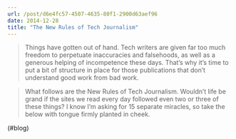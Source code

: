 ```yaml
---
url: /post/d6e4fc57-4507-4635-80f1-2900d63aef96
date: 2014-12-28
title: "The New Rules of Tech Journalism"
---
```


> Things have gotten out of hand. Tech writers are given far too much freedom to perpetuate inaccuracies and falsehoods, as well as a generous helping of incompetence these days. That’s why it’s time to put a bit of structure in place for those publications that don’t understand good work from bad work.

> 

> What follows are the New Rules of Tech Journalism. Wouldn’t life be grand if the sites we read every day followed even two or three of these things? I know I’m asking for 15 separate miracles, so take the below with tongue firmly planted in cheek. 



(#blog)